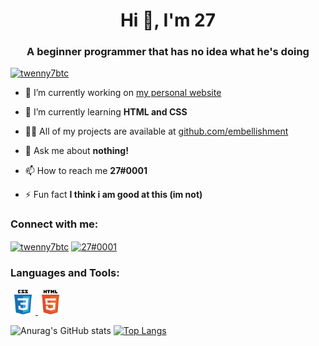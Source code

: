 <h1 align="center">Hi 👋, I'm 27</h1>
<h3 align="center">A beginner programmer that has no idea what he's doing</h3>

<p align="left"> <a href="https://twitter.com/twenny7btc" target="blank"><img src="https://img.shields.io/twitter/follow/twenny7btc?logo=twitter&style=for-the-badge" alt="twenny7btc" /></a> </p>

- 🔭 I’m currently working on [my personal website](https://github.com/embellishment/Personal-site-wip)

- 🌱 I’m currently learning **HTML and CSS**

- 👨‍💻 All of my projects are available at [github.com/embellishment](github.com/embellishment)

- 💬 Ask me about **nothing!**

- 📫 How to reach me **27#0001**

- ⚡ Fun fact **I think i am good at this (im not)**

<h3 align="left">Connect with me:</h3>
<p align="left">
<a href="https://twitter.com/twenny7btc" target="blank"><img align="center" src="https://raw.githubusercontent.com/rahuldkjain/github-profile-readme-generator/master/src/images/icons/Social/twitter.svg" alt="twenny7btc" height="30" width="40" /></a>
<a href="https://discord.gg/27#0001" target="blank"><img align="center" src="https://raw.githubusercontent.com/rahuldkjain/github-profile-readme-generator/master/src/images/icons/Social/discord.svg" alt="27#0001" height="30" width="40" /></a>
</p>

<h3 align="left">Languages and Tools:</h3>
<p align="left"> <a href="https://www.w3schools.com/css/" target="_blank" rel="noreferrer"> <img src="https://raw.githubusercontent.com/devicons/devicon/master/icons/css3/css3-original-wordmark.svg" alt="css3" width="40" height="40"/> </a> <a href="https://www.w3.org/html/" target="_blank" rel="noreferrer"> <img src="https://raw.githubusercontent.com/devicons/devicon/master/icons/html5/html5-original-wordmark.svg" alt="html5" width="40" height="40"/> </a> </p>


![Anurag's GitHub stats](https://github-readme-stats.vercel.app/api?username=embellishment&show_icons=true&theme=radical)
[![Top Langs](https://github-readme-stats.vercel.app/api/top-langs/?username=embellishment&layout=compact)](https://github.com/anuraghazra/github-readme-stats)

